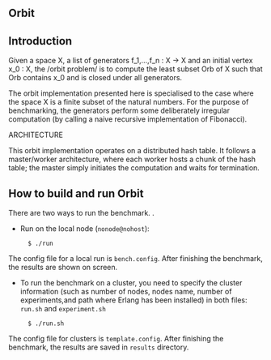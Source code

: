 Orbit
-----------

Introduction
------------
Given a space X, a list of generators f_1,...,f_n : X -> X and an initial vertex x_0 : X, the /orbit problem/ is to compute the least subset Orb of X such that Orb contains x_0 and is closed under all generators.

The orbit implementation presented here is specialised to the case where the space X is a finite subset of the natural numbers. For the purpose of benchmarking, the generators perform some deliberately irregular
computation (by calling a naive recursive implementation of Fibonacci).

ARCHITECTURE

This orbit implementation operates on a distributed hash table. It follows a master/worker architecture, where each worker hosts a chunk of the hash table; the master simply initiates the computation
and waits for termination.

How to build and run Orbit
----------------------------------------

There are two ways to run the benchmark. .

* Run on the local node (`nonode@nohost`):

		$ ./run

The config file for a local run is `bench.config`. After finishing the benchmark, the results are shown on screen. 

* To run the benchmark on a cluster, you need to specify the cluster information (such as number of nodes, nodes name, number of experiments,and path where Erlang has been installed) in both files: `run.sh` and `experiment.sh`

		$ ./run.sh

The config file for clusters is `template.config`. After finishing the benchmark, the results are saved in `results` directory.

